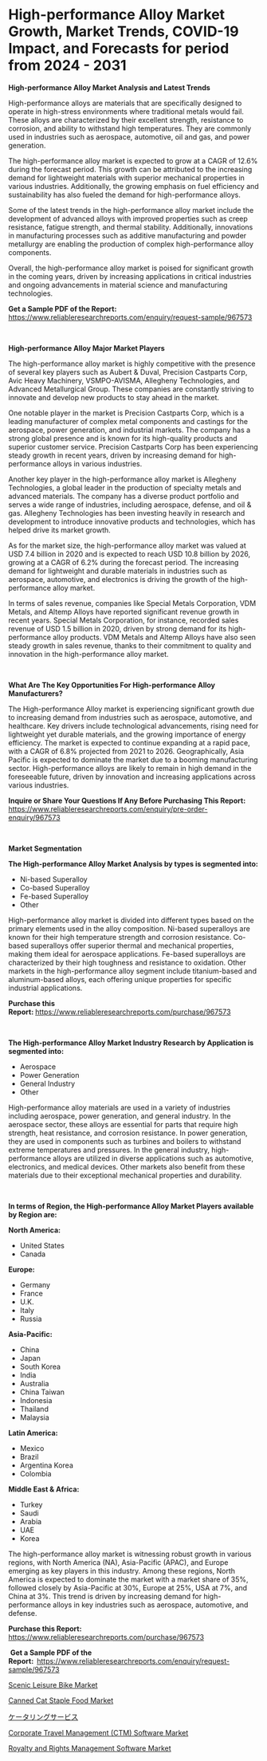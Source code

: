 <p><h1>High-performance Alloy Market Growth, Market Trends, COVID-19 Impact, and Forecasts for period from 2024 - 2031</h1></p><p><strong>High-performance Alloy Market Analysis and Latest Trends</strong></p>
<p><p>High-performance alloys are materials that are specifically designed to operate in high-stress environments where traditional metals would fail. These alloys are characterized by their excellent strength, resistance to corrosion, and ability to withstand high temperatures. They are commonly used in industries such as aerospace, automotive, oil and gas, and power generation.</p><p>The high-performance alloy market is expected to grow at a CAGR of 12.6% during the forecast period. This growth can be attributed to the increasing demand for lightweight materials with superior mechanical properties in various industries. Additionally, the growing emphasis on fuel efficiency and sustainability has also fueled the demand for high-performance alloys.</p><p>Some of the latest trends in the high-performance alloy market include the development of advanced alloys with improved properties such as creep resistance, fatigue strength, and thermal stability. Additionally, innovations in manufacturing processes such as additive manufacturing and powder metallurgy are enabling the production of complex high-performance alloy components.</p><p>Overall, the high-performance alloy market is poised for significant growth in the coming years, driven by increasing applications in critical industries and ongoing advancements in material science and manufacturing technologies.</p></p>
<p><strong>Get a Sample PDF of the Report:&nbsp;</strong> <a href="https://www.reliableresearchreports.com/enquiry/request-sample/967573">https://www.reliableresearchreports.com/enquiry/request-sample/967573</a></p>
<p>&nbsp;</p>
<p><strong>High-performance Alloy Major Market Players</strong></p>
<p><p>The high-performance alloy market is highly competitive with the presence of several key players such as Aubert & Duval, Precision Castparts Corp, Avic Heavy Machinery, VSMPO-AVISMA, Allegheny Technologies, and Advanced Metallurgical Group. These companies are constantly striving to innovate and develop new products to stay ahead in the market.</p><p>One notable player in the market is Precision Castparts Corp, which is a leading manufacturer of complex metal components and castings for the aerospace, power generation, and industrial markets. The company has a strong global presence and is known for its high-quality products and superior customer service. Precision Castparts Corp has been experiencing steady growth in recent years, driven by increasing demand for high-performance alloys in various industries.</p><p>Another key player in the high-performance alloy market is Allegheny Technologies, a global leader in the production of specialty metals and advanced materials. The company has a diverse product portfolio and serves a wide range of industries, including aerospace, defense, and oil & gas. Allegheny Technologies has been investing heavily in research and development to introduce innovative products and technologies, which has helped drive its market growth.</p><p>As for the market size, the high-performance alloy market was valued at USD 7.4 billion in 2020 and is expected to reach USD 10.8 billion by 2026, growing at a CAGR of 6.2% during the forecast period. The increasing demand for lightweight and durable materials in industries such as aerospace, automotive, and electronics is driving the growth of the high-performance alloy market.</p><p>In terms of sales revenue, companies like Special Metals Corporation, VDM Metals, and Altemp Alloys have reported significant revenue growth in recent years. Special Metals Corporation, for instance, recorded sales revenue of USD 1.5 billion in 2020, driven by strong demand for its high-performance alloy products. VDM Metals and Altemp Alloys have also seen steady growth in sales revenue, thanks to their commitment to quality and innovation in the high-performance alloy market.</p></p>
<p>&nbsp;</p>
<p><strong>What Are The Key Opportunities For High-performance Alloy Manufacturers?</strong></p>
<p><p>The High-performance Alloy market is experiencing significant growth due to increasing demand from industries such as aerospace, automotive, and healthcare. Key drivers include technological advancements, rising need for lightweight yet durable materials, and the growing importance of energy efficiency. The market is expected to continue expanding at a rapid pace, with a CAGR of 6.8% projected from 2021 to 2026. Geographically, Asia Pacific is expected to dominate the market due to a booming manufacturing sector. High-performance alloys are likely to remain in high demand in the foreseeable future, driven by innovation and increasing applications across various industries.</p></p>
<p><strong>Inquire or Share Your Questions If Any Before Purchasing This Report:</strong> <a href="https://www.reliableresearchreports.com/enquiry/pre-order-enquiry/967573">https://www.reliableresearchreports.com/enquiry/pre-order-enquiry/967573</a></p>
<p>&nbsp;</p>
<p><strong>Market Segmentation</strong></p>
<p><strong>The High-performance Alloy Market Analysis by types is segmented into:</strong></p>
<p><ul><li>Ni-based Superalloy</li><li>Co-based Superalloy</li><li>Fe-based Superalloy</li><li>Other</li></ul></p>
<p><p>High-performance alloy market is divided into different types based on the primary elements used in the alloy composition. Ni-based superalloys are known for their high temperature strength and corrosion resistance. Co-based superalloys offer superior thermal and mechanical properties, making them ideal for aerospace applications. Fe-based superalloys are characterized by their high toughness and resistance to oxidation. Other markets in the high-performance alloy segment include titanium-based and aluminum-based alloys, each offering unique properties for specific industrial applications.</p></p>
<p><strong>Purchase this Report:&nbsp;</strong><a href="https://www.reliableresearchreports.com/purchase/967573">https://www.reliableresearchreports.com/purchase/967573</a></p>
<p>&nbsp;</p>
<p><strong>The High-performance Alloy Market Industry Research by Application is segmented into:</strong></p>
<p><ul><li>Aerospace</li><li>Power Generation</li><li>General Industry</li><li>Other</li></ul></p>
<p><p>High-performance alloy materials are used in a variety of industries including aerospace, power generation, and general industry. In the aerospace sector, these alloys are essential for parts that require high strength, heat resistance, and corrosion resistance. In power generation, they are used in components such as turbines and boilers to withstand extreme temperatures and pressures. In the general industry, high-performance alloys are utilized in diverse applications such as automotive, electronics, and medical devices. Other markets also benefit from these materials due to their exceptional mechanical properties and durability.</p></p>
<p>&nbsp;</p>
<p><strong>In terms of Region, the High-performance Alloy Market Players available by Region are:</strong></p>
<p>
    <p> <strong> North America: </strong>
        <ul>
            <li>United States</li>
            <li>Canada</li>
        </ul>
        </p> 
    <p> <strong> Europe: </strong>
        <ul>
            <li>Germany</li>
            <li>France</li>
            <li>U.K.</li>
            <li>Italy</li>
            <li>Russia</li>
        </ul>
        </p> 
    <p> <strong> Asia-Pacific: </strong>
        <ul>
            <li>China</li>
            <li>Japan</li>
            <li>South Korea</li>
            <li>India</li>
            <li>Australia</li>
            <li>China Taiwan</li>
            <li>Indonesia</li>
            <li>Thailand</li>
            <li>Malaysia</li>
        </ul>
        </p> 
    <p> <strong> Latin America: </strong>
        <ul>
            <li>Mexico</li>
            <li>Brazil</li>
            <li>Argentina Korea</li>
            <li>Colombia</li>
        </ul>
        </p> 
    <p> <strong> Middle East & Africa: </strong>
        <ul>
            <li>Turkey</li>
            <li>Saudi</li>
            <li>Arabia</li>
            <li>UAE</li>
            <li>Korea</li>
        </ul>
    </p>
    </p>
<p><p>The high-performance alloy market is witnessing robust growth in various regions, with North America (NA), Asia-Pacific (APAC), and Europe emerging as key players in this industry. Among these regions, North America is expected to dominate the market with a market share of 35%, followed closely by Asia-Pacific at 30%, Europe at 25%, USA at 7%, and China at 3%. This trend is driven by increasing demand for high-performance alloys in key industries such as aerospace, automotive, and defense.</p></p>
<p><strong>Purchase this Report: </strong><a href="https://www.reliableresearchreports.com/purchase/967573">https://www.reliableresearchreports.com/purchase/967573</a></p>
<p>&nbsp;<strong>Get a Sample PDF of the Report:&nbsp;&nbsp;</strong><a href="https://www.reliableresearchreports.com/enquiry/request-sample/967573">https://www.reliableresearchreports.com/enquiry/request-sample/967573</a></p>
<p><strong></strong></p>
<p><p><a href="https://view.publitas.com/reportprime-1/scenic-leisure-bike-market-insights-market-players-and-forecast-till-2031/">Scenic Leisure Bike Market</a></p><p><a href="https://view.publitas.com/reportprime-1/canned-cat-staple-food-market-dynamics-2024-2031-also-about-its-market-trends-projections-and-opportunities/">Canned Cat Staple Food Market</a></p><p><a href="https://medium.com/@dangezieme/%E3%82%AB%E3%82%BF%E3%83%AA%E3%83%B3%E3%82%B0%E3%82%B5%E3%83%BC%E3%83%93%E3%82%B9%E5%B8%82%E5%A0%B4%E8%A6%8F%E6%A8%A1-cagr-%E5%8B%95%E5%90%912024-2030-6954151fdccb">ケータリングサービス</a></p><p><a href="https://sore-arch-6db.notion.site/Corporate-Travel-Management-CTM-Software-Market-Research-Report-The-Key-To-Successful-Business-St-49028730220a4d408db36dc5ee69a5ba">Corporate Travel Management (CTM) Software Market</a></p><p><a href="https://confirmed-shield-e13.notion.site/Royalty-and-Rights-Management-Software-Market-Size-Growth-and-Forecast-from-2024-2031-be5d2daab60a4561afa8b24e1463e288">Royalty and Rights Management Software Market</a></p></p>